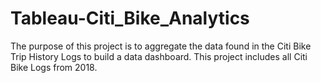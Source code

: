 # Tableau-Citi_Bike_Analytics
The purpose of this project is to aggregate the data found in the Citi Bike Trip History Logs to build a data dashboard.  This project includes all Citi Bike Logs from 2018.
